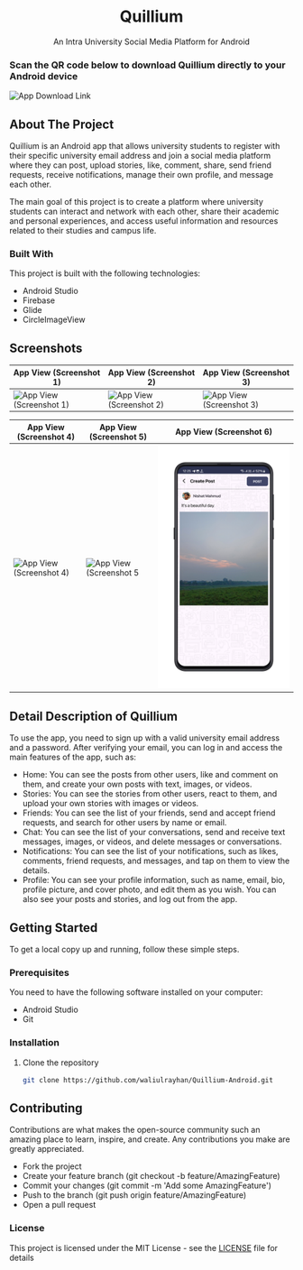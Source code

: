 <h1 align="center">Quillium</h1>
<p align="center">
  An Intra University Social Media Platform for Android
</p>

### Scan the QR code below to download Quillium directly to your Android device
![App Download Link](https://github.com/waliulrayhan/Quillium-Android/assets/84919654/100fe90c-d381-4f2d-81f7-9de52fc66239)

## About The Project

Quillium is an Android app that allows university students to register with their specific university email address and join a social media platform where they can post, upload stories, like, comment, share, send friend requests, receive notifications, manage their own profile, and message each other.

The main goal of this project is to create a platform where university students can interact and network with each other, share their academic and personal experiences, and access useful information and resources related to their studies and campus life.

### Built With

This project is built with the following technologies:

- Android Studio
- Firebase
- Glide
- CircleImageView

## Screenshots

| App View (Screenshot 1) | App View (Screenshot 2) | App View (Screenshot 3) |
|--------------------------|--------------------------|--------------------------|
| ![App View (Screenshot 1)](images/Screenshot_1.PNG) | ![App View (Screenshot 2)](images/Screenshot_2.PNG) | ![App View (Screenshot 3)](images/Screenshot_3.PNG) |

| App View (Screenshot 4) | App View (Screenshot 5) | App View (Screenshot 6) |
|--------------------------|--------------------------|--------------------------|
| ![App View (Screenshot 4)](images/Screenshot_4.PNG) | ![App View (Screenshot 5](https://github.com/user-attachments/assets/f58b75e4-4cc4-4706-8915-c531ab91b4e0) | ![App View (Screenshot 6)](images/Screenshot_6.PNG) |

## Detail Description of Quillium

To use the app, you need to sign up with a valid university email address and a password. After verifying your email, you can log in and access the main features of the app, such as:

- Home: You can see the posts from other users, like and comment on them, and create your own posts with text, images, or videos.
- Stories: You can see the stories from other users, react to them, and upload your own stories with images or videos.
- Friends: You can see the list of your friends, send and accept friend requests, and search for other users by name or email.
- Chat: You can see the list of your conversations, send and receive text messages, images, or videos, and delete messages or conversations.
- Notifications: You can see the list of your notifications, such as likes, comments, friend requests, and messages, and tap on them to view the details.
- Profile: You can see your profile information, such as name, email, bio, profile picture, and cover photo, and edit them as you wish. You can also see your posts and stories, and log out from the app.

## Getting Started

To get a local copy up and running, follow these simple steps.

### Prerequisites

You need to have the following software installed on your computer:

- Android Studio
- Git

### Installation

1. Clone the repository
   ```sh
   git clone https://github.com/waliulrayhan/Quillium-Android.git

## Contributing

Contributions are what makes the open-source community such an amazing place to learn, inspire, and create. Any contributions you make are greatly appreciated.

- Fork the project
- Create your feature branch (git checkout -b feature/AmazingFeature)
- Commit your changes (git commit -m 'Add some AmazingFeature')
- Push to the branch (git push origin feature/AmazingFeature)
- Open a pull request

### License

This project is licensed under the MIT License - see the <a href="LICENSE">LICENSE</a> file for details
